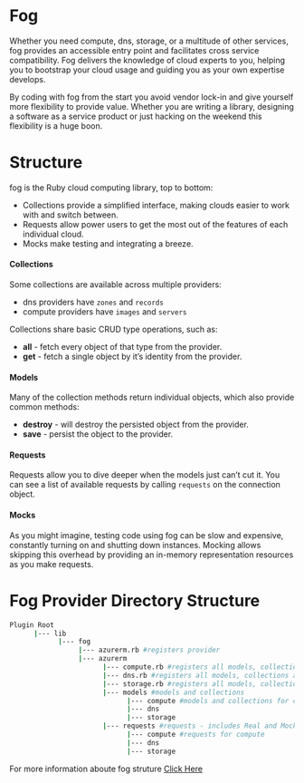 # Fog
Whether you need compute, dns, storage, or a multitude of other services, fog provides an accessible entry point and facilitates cross service compatibility. Fog delivers the knowledge of cloud experts to you, helping you to bootstrap your cloud usage and guiding you as your own expertise develops.
 
By coding with fog from the start you avoid vendor lock-in and give yourself more flexibility to provide value. Whether you are writing a library, designing a software as a service product or just hacking on the weekend this flexibility is a huge boon.

# Structure
fog is the Ruby cloud computing library, top to bottom:

- Collections provide a simplified interface, making clouds easier to work with and switch between.
- Requests allow power users to get the most out of the features of each individual cloud.
- Mocks make testing and integrating a breeze.

#### Collections
Some collections are available across multiple providers:
- dns providers have `zones` and `records`
- compute providers have `images` and `servers`

Collections share basic CRUD type operations, such as: 
- **all** - fetch every object of that type from the provider.
- **get** - fetch a single object by it’s identity from the provider.

#### Models
Many of the collection methods return individual objects, which also provide common methods:
- **destroy** - will destroy the persisted object from the provider.
- **save** - persist the object to the provider.

#### Requests
Requests allow you to dive deeper when the models just can’t cut it. You can see a list of available requests by calling `requests` on the connection object.

#### Mocks
As you might imagine, testing code using fog can be slow and expensive, constantly turning on and shutting down instances. Mocking allows skipping this overhead by providing an in-memory representation resources as you make requests.

# Fog Provider Directory Structure
```sh
Plugin Root
      |--- lib
            |--- fog
                 |--- azurerm.rb #registers provider
                 |--- azurerm
                       |--- compute.rb #registers all models, collections and requests
                       |--- dns.rb #registers all models, collections and requests
                       |--- storage.rb #registers all models, collections and requests
                       |--- models #models and collections
                       	     |--- compute #models and collections for compute
                             |--- dns
                             |--- storage
                       |--- requests #requests - includes Real and Mock Classes
                       	     |--- compute #requests for compute
                             |--- dns
                             |--- storage
```

For more information aboute fog struture [Click Here](http://fog.io/about/structure.html)
